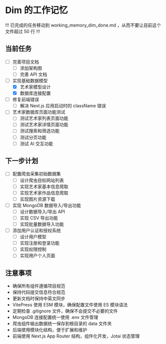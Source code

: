 # Dim 的工作记忆

!!! 已完成的任务移动到 working_memory_dim_done.md ，从而不要让目前这个文件超过 50 行 !!!

## 当前任务

- [ ] 完善项目文档
  - [ ] 添加架构图
  - [ ] 完善 API 文档
- [ ] 实现基础数据模型
  - [x] 艺术家模型设计
  - [x] 数据库连接配置
- [ ] 修复前端错误
  - [ ] 解决 Next.js 应用启动时的 className 错误
- [ ] 艺术家数据库页面功能测试
  - [ ] 测试艺术家列表页面功能
  - [ ] 测试艺术家详情页面功能
  - [ ] 测试搜索和筛选功能
  - [ ] 测试分页功能
  - [ ] 测试 AI 交互功能

## 下一步计划

- [ ] 配置爬虫采集初始数据集
  - [ ] 设计爬虫目标网站列表
  - [ ] 实现艺术家基本信息爬取
  - [ ] 实现艺术家作品信息爬取
  - [ ] 实现图片资源下载
- [ ] 实现 MongoDB 数据导入/导出功能
  - [ ] 设计数据导入/导出 API
  - [ ] 实现 CSV 导出功能
  - [ ] 实现批量数据导入功能
- [ ] 添加用户认证和授权系统
  - [ ] 设计用户模型
  - [ ] 实现注册和登录功能
  - [ ] 实现权限控制
  - [ ] 实现用户个人页面

## 注意事项

- 确保所有组件遵循项目规范
- 保持代码提交信息符合规范
- 更新文档时保持中英文同步
- VitePress 使用 ESM 模块，确保配置文件使用 ES 模块语法
- 定期检查 .gitignore 文件，确保不会提交不必要的文件
- MongoDB 连接配置统一使用 .env 文件管理
- 爬虫组件输出数据统一保存到根目录的 data 文件夹
- 后端使用模块化结构，便于扩展和维护
- 前端使用 Next.js App Router 结构，组件化开发，Jotai 状态管理 